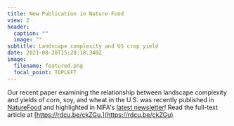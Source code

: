 ```yaml
---
title: New Publication in Nature Food
view: 2
header:
  caption: ""
  image: ""
subtitle: Landscape complexity and US crop yield
date: 2021-08-30T15:28:18.340Z
image:
  filename: featured.png
  focal_point: TOPLEFT
---
```

Our recent paper examining the relationship between landscape complexity and yields of corn, soy, and wheat in the U.S. was recently published in [NatureFood](https://www.nature.com/articles/s43016-021-00281-1) and highlighted in NIFA's [latest newsletter](https://content.govdelivery.com/accounts/USDANIFA/bulletins/2eca194)! Read the full-text article at [https://rdcu.be/ckZGu.](https://rdcu.be/ckZGu)